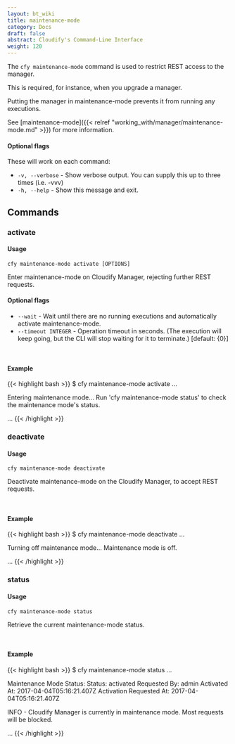 ```yaml
---
layout: bt_wiki
title: maintenance-mode
category: Docs
draft: false
abstract: Cloudify's Command-Line Interface
weight: 120
---
```


The `cfy maintenance-mode` command is used to restrict REST access to the manager.

This is required, for instance, when you upgrade a manager.

Putting the manager in maintenance-mode prevents it from running any executions.

See [maintenance-mode]({{< relref "working_with/manager/maintenance-mode.md" >}}) for more information.

#### Optional flags

These will work on each command:

* `-v, --verbose` - Show verbose output. You can supply this up to three times (i.e. -vvv)
* `-h, --help` - Show this message and exit.


## Commands

### activate

#### Usage 
`cfy maintenance-mode activate [OPTIONS]`

Enter maintenance-mode on Cloudify Manager, rejecting further REST requests.

#### Optional flags

* `--wait` - 			Wait until there are no running executions and
                     	automatically activate maintenance-mode.
* `--timeout INTEGER` - Operation timeout in seconds. (The execution will
                     	keep going, but the CLI will stop waiting for it to
                     	terminate.) [default: {0}]

&nbsp;
#### Example

{{< highlight  bash  >}}
$ cfy maintenance-mode activate
...

Entering maintenance mode...
Run 'cfy maintenance-mode status' to check the maintenance mode's status.

...
{{< /highlight >}}


### deactivate

#### Usage 
`cfy maintenance-mode deactivate` 

Deactivate maintenance-mode on the Cloudify Manager, to accept REST requests.

&nbsp;
#### Example

{{< highlight  bash  >}}
$ cfy maintenance-mode deactivate
...

Turning off maintenance mode...
Maintenance mode is off.

...
{{< /highlight >}}


### status

#### Usage 
`cfy maintenance-mode status`

Retrieve the current maintenance-mode status.

&nbsp;
#### Example

{{< highlight  bash  >}}
$ cfy maintenance-mode status
...

Maintenance Mode Status:
	Status:	activated
	Requested By:	admin
	Activated At:	2017-04-04T05:16:21.407Z
	Activation Requested At:	2017-04-04T05:16:21.407Z

INFO - Cloudify Manager is currently in maintenance mode. Most requests will be blocked.

...
{{< /highlight >}}
